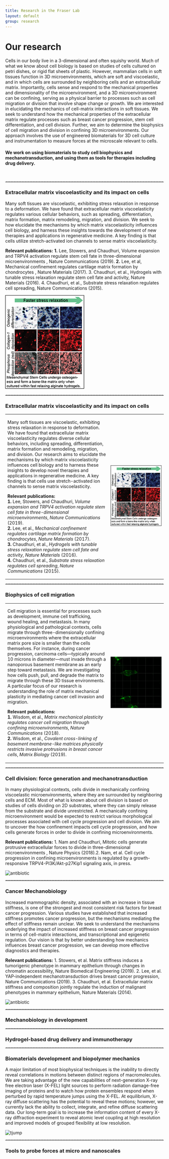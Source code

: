 ```yaml
---
title: Research in the Fraser Lab
layout: default
group: research
---
```


<div class="row">

# Our research
Cells in our body live in a 3-dimensional and often squishy world. Much of what we know about cell biology is based on studies of cells cultured on petri dishes, or rigid flat sheets of plastic. However, mammalian cells in soft tissues function in 3D microenvironments, which are soft and viscoelastic, and in which cells are surrounded by neighboring cells and an extracellular matrix. Importantly, cells sense and respond to the mechanical properties and dimensionality of the microenvironment, and a 3D microenvironment can be confining, serving as a physical barrier to processes such as cell migration or division that involve shape change or growth. We are interested in elucidating the mechanics of cell-matrix interactions in soft tissues. We seek to understand how the mechanical properties of the extracellular matrix regulate processes such as breast cancer progression, stem cell differentiation, and cell division. Further, we aim to determine the biophysics of cell migration and division in confining 3D microenvironments. Our approach involves the use of engineered biomaterials for 3D cell culture and instrumentation to measure forces at the microscale relevant to cells.
<br>
#### We work on using biomaterials to study cell biophysics and mechanotransduction, and using them as tools for therapies including drug delivery. 
<br>


</div>
<hr style="border: none; border-top: 1px dashed #ccc; height: 1px;"/>
<div class="row">

### Extracellular matrix viscoelasticity and its impact on cells
<div class="col-md-7 order-md-1 ">

Many soft tissues are viscoelastic, exhibiting stress relaxation in response to a deformation. We have found that extracellular matrix viscoelasticity regulates various cellular behaviors, such as spreading, differentiation, matrix formation, matrix remodeling, migration, and division. We seek to how elucidate the mechanisms by which matrix viscoelasticity influences cell biology, and harness these insights towards the development of new therapies and applications in regenerative medicine. A key finding is that cells utilize stretch-activated ion channels to sense matrix viscoelasticity.

**Relevant publications:** **1.** Lee, Stowers, and Chaudhuri, Volume expansion and TRPV4 activation regulate stem cell fate in three-dimensional microenvironments , Nature Communications (2019). **2.** Lee, et al, Mechanical confinement regulates cartilage matrix formation by chondrocytes , Nature Materials (2017). 3. Chaudhuri, et al., Hydrogels with tunable stress relaxation regulate stem cell fate and activity, Nature Materials (2016). 4. Chaudhuri, et al., Substrate stress relaxation regulates cell spreading, Nature Communications (2015).

</div>
<div class="col-md-5 order-md-2 align-self-center">
<img src="/static/img/research/RD1.jpg" class="img-fluid" alt="Viscoelasticity">
</div>
</div>

<hr style="border: none; border-top: 1px dashed #ccc; height: 1px;" />
<div class="row">

### Extracellular matrix viscoelasticity and its impact on cells
<table>
<tr>
<td style="width:65%; vertical-align:top;">
<p>
Many soft tissues are viscoelastic, exhibiting stress relaxation in response to deformation. We have found that extracellular matrix viscoelasticity regulates diverse cellular behaviors, including spreading, differentiation, matrix formation and remodeling, migration, and division. Our research aims to elucidate the mechanisms by which matrix viscoelasticity influences cell biology and to harness these insights to develop novel therapies and applications in regenerative medicine. A key finding is that cells use stretch-activated ion channels to sense matrix viscoelasticity.
</p>

<p>
<strong>Relevant publications:</strong><br>
<strong>1.</strong> Lee, Stowers, and Chaudhuri, <em>Volume expansion and TRPV4 activation regulate stem cell fate in three-dimensional microenvironments</em>, <i>Nature Communications</i> (2019).<br>
<strong>2.</strong> Lee, et al., <em>Mechanical confinement regulates cartilage matrix formation by chondrocytes</em>, <i>Nature Materials</i> (2017).<br>
<strong>3.</strong> Chaudhuri, et al., <em>Hydrogels with tunable stress relaxation regulate stem cell fate and activity</em>, <i>Nature Materials</i> (2016).<br>
<strong>4.</strong> Chaudhuri, et al., <em>Substrate stress relaxation regulates cell spreading</em>, <i>Nature Communications</i> (2015).
</p>
</td>
<td style="width:35%; text-align:right;">
<img src="/static/img/research/RD1.jpg" class="img-fluid" alt="Viscoelasticity">
</td>
</tr>
</table>
<div>

<hr style="border: none; border-top: 1px dashed #ccc; height: 1px;"/>


<!-- 
### Biophysics of cell migration
<div class="col-md-7 order-md-1">
-->
<!-- 
Cell migration is critical for development, immune cell trafficking, wound healing, and metastasis. In many contexts, cells migrate through three-dimensionally confining microenvironments, where extracellular matrix pore size is smaller than that of the cells. For example, during cancer progression, carcinoma cells on the order of 10 microns in size must invade through a nanoporous basement membrane as a first step towards metastasis. We are investigating how cells push, pull, and degrade matrix in order to migrate through 3D tissue microenvironments. A particular area of interest is in understanding the role of matrix mechanical plasticity in mediating invasion and migration of cancer cells.
-->
<!-- 
**Relevant publications:** **1.** Wisdom, et al, Matrix mechanical plasticity regulates cancer cell migration through confining microenvironments, Nature Communications (2018). **2.** Wisdom, et al, Covalent cross-linking of basement membrane-like matrices physically restricts invasive protrusions in breast cancer cells, Matrix Biology (2019).
-->
<!-- 
</div>
<div class="col-md-5 order-md-2 align-self-center">
<img src="/static/img/research/RD2.gif" class="img-fluid" alt="Migration gif">
</div>
</div>
-->
<div class="row">

### Biophysics of cell migration 
<table>
<tr>
<td style="width:65%; vertical-align:top;">
<p>
Cell migration is essential for processes such as development, immune cell trafficking, wound healing, and metastasis. In many physiological and pathological contexts, cells migrate through three-dimensionally confining microenvironments where the extracellular matrix pore size is smaller than the cells themselves. For instance, during cancer progression, carcinoma cells—typically around 10 microns in diameter—must invade through a nanoporous basement membrane as an early step toward metastasis. We are investigating how cells push, pull, and degrade the matrix to migrate through these 3D tissue environments. A particular focus of our research is understanding the role of matrix mechanical plasticity in mediating cancer cell invasion and migration.
</p>

<p>
<strong>Relevant publications:</strong><br>
<strong>1.</strong> Wisdom, et al., <em>Matrix mechanical plasticity regulates cancer cell migration through confining microenvironments</em>, <i>Nature Communications</i> (2018).<br>
<strong>2.</strong> Wisdom, et al., <em>Covalent cross-linking of basement membrane-like matrices physically restricts invasive protrusions in breast cancer cells</em>, <i>Matrix Biology</i> (2019).
</p>

</td>
<td style="width:35%; text-align:right;">
<img src="/static/img/research/RD2.gif" alt="Migration gif" style="max-width:100%;">
</td>
</tr>
</table>
<div>

<hr style="border: none; border-top: 1px dashed #ccc; height: 1px;" />

<div class="row">

###  Cell division: force generation and mechanotransduction

<div class="col-md-7 order-md-1 ">

In many physiological contexts, cells divide in mechanically confining viscoelastic microenvironments, where they are surrounded by neighboring cells and ECM. Most of what is known about cell division is based on studies of cells dividing on 2D substrates, where they can simply release from the substrate and divide unrestricted. A mechanically confining microenvironment would be expected to restrict various morphological processes associated with cell cycle progression and cell division. We aim to uncover the how confinement impacts cell cycle progression, and how cells generate forces in order to divide in confining microenvironments.

**Relevant publications:** 1. Nam and Chaudhuri, Mitotic cells generate protrusive extracellular forces to divide in three-dimensional microenvironments , Nature Physics (2018).2. Nam, et al. Cell cycle progression in confining microenvironments is regulated by a growth-responsive TRPV4-PI3K/Akt-p27Kip1 signaling axis, in press.
</div>

<div class="col-md-5 order-md-2 align-self-center">

<img class="img-fluid" src="/static/img/pub/2019_li_pellegrino.jpg" alt="antibiotic">
</div>
</div>
<hr style="border: none; border-top: 1px dashed #ccc; height: 1px;"/>
<div class="row">

### Cancer Mechanobiology 

<div class="col-md-7 order-md-1 ">

Increased mammographic density, associated with an increase in tissue stiffness, is one of the strongest and most consistent risk factors for breast cancer progression. Various studies have established that increased stiffness promotes cancer progression, but the mechanisms mediating the effect of stiffness remain unclear. We seek to understand the mechanisms underlying the impact of increased stiffness on breast cancer progression in terms of cell-matrix interactions, and transcriptional and epigenetic regulation. Our vision is that by better understanding how mechanics influences breast cancer progression, we can develop more effective diagnostics and therapies.

**Relevant publications:** 1. Stowers, et al. Matrix stiffness induces a tumorigenic phenotype in mammary epithelium through changes in chromatin accessibility, Nature Biomedical Engineering (2019). 
2. Lee, et al. YAP-independent mechanotransduction drives breast cancer progression, Nature Communications (2019). 
3. Chaudhuri, et al. Extracellular matrix stiffness and composition jointly regulate the induction of malignant phenotypes in mammary epithelium, Nature Materials (2014).
</div>

<div class="col-md-5 order-md-2 align-self-center">

<img class="img-fluid" src="/static/img/pub/2019_li_pellegrino.jpg" alt="antibiotic">
</div>
</div>
<hr style="border: none; border-top: 1px dashed #ccc; height: 1px;"/>
<div class="row">

### Mechanobiology in development 
</div>
<hr style="border: none; border-top: 1px dashed #ccc; height: 1px;"/>
<div class="row">

### Hydrogel-based drug delivery and immunotherapy 
</div>
<hr style="border: none; border-top: 1px dashed #ccc; height: 1px;"/>
<div class="row">

### Biomaterials development and biopolymer mechanics

<div class="col-md-7 order-md-1">

A major limitation of most biophysical techniques is the inability to directly reveal correlations in motions between distinct regions of macromolecules.
We are taking advantage of the new capabilities of next-generation X-ray free electron laser (X-FEL) light sources to perform radiation damage-free imaging of proteins and to watch how protein ensembles respond when perturbed by rapid temperature jumps using the X-FEL.
At equilibrium, X-ray diffuse scattering has the potential to reveal these motions; however, we currently lack the ability to collect, integrate, and refine diffuse scattering data.
Our long-term goal is to increase the information content of every X-ray diffraction experiment to reveal atomic level coupling at high resolution and improved models of grouped flexibility at low resolution.
</div>

<div class="col-md-5 order-md-2 align-self-center ">
<img class="img-fluid" src="/static/img/pub/2019_thompson.jpg" alt="tjump">
</div>

</div>
<hr style="border: none; border-top: 1px dashed #ccc; height: 1px;"/>
<div class="row">

### Tools to probe forces at micro and nanoscales

</div>
